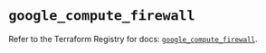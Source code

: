 # `google_compute_firewall`

Refer to the Terraform Registry for docs: [`google_compute_firewall`](https://registry.terraform.io/providers/hashicorp/google-beta/6.27.0/docs/resources/google_compute_firewall).
